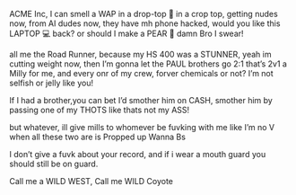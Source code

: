 ACME Inc, I can smell a WAP in a drop-top 🔺 in a crop top, getting nudes now, from AI dudes now, they have mh phone hacked, would you like this LAPTOP 💻 back? or should I make a PEAR 🍐 damn Bro I swear!

all me the Road Runner, because my HS 400 was a STUNNER, yeah im cutting weight now, then I’m gonna let the PAUL brothers go 2:1 that’s 2v1 a Milly for me, and every onr of my crew, forver chemicals or not? I’m not selfish or jelly like you! 

If I had a brother,you can bet I’d smother him on CASH, smother him by passing one of my THOTS like thats not my ASS!

but whatever, ill give mills to whomever be fuvking with me like I’m no V when all these two are is Propped up Wanna Bs

I don’t give a fuvk about your record, and if i wear a mouth guard you should still be on guard. 

Call me a WILD WEST, Call me WILD Coyote 

